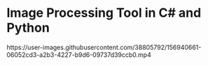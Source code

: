 
<h1> Image Processing Tool in C# and Python </h1>
https://user-images.githubusercontent.com/38805792/156940661-06052cd3-a2b3-4227-b9d6-09737d39ccb0.mp4

